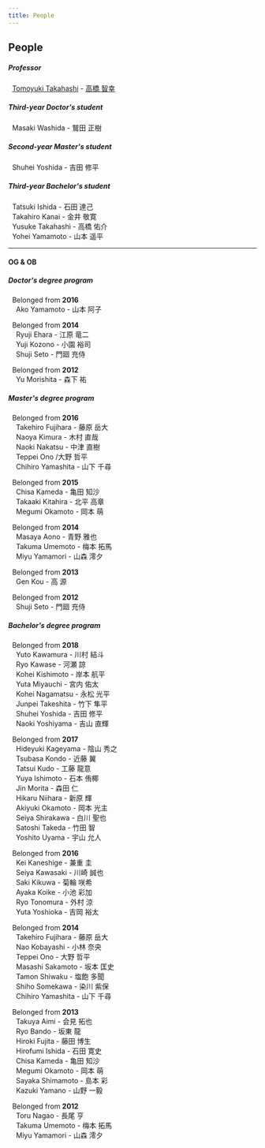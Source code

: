 ```yaml
---
title: People
---
```

## People
<div class="row">
<div class="col-md">
<h5>Professor</h5>
<p>&nbsp; <a href="http://gakujo.kansai-u.ac.jp/profile/en/c53fced62cLbcE6128e0937de2+.html">Tomoyuki Takahashi</a> - <a href="http://gakujo.kansai-u.ac.jp/profile/ja/c53fced62cLbcE6128e0937de2+.html">高橋 智幸</a></p>

<h5>Third-year Doctor's student</h5>
<p>&nbsp; Masaki Washida - 鷲田 正樹</p>
</div>

<div class="col-md">
<h5>Second-year Master's student</h5>
<p>&nbsp; Shuhei Yoshida - 吉田 修平</p>

<h5>Third-year Bachelor's student</h5>
<p>&nbsp; Tatsuki Ishida - 石田 達己<br>
&nbsp; Takahiro Kanai - 金井 敬寛<br>
&nbsp; Yusuke Takahashi - 高橋 佑介<br>
&nbsp; Yohei Yamamoto - 山本 遥平</p>

</div>
</div>

---

#### OG & OB
<div class="row">
<div class="col-md">
<h5>Doctor's degree program</h5>
<p>&nbsp; Belonged from <strong>2016</strong><br>
&nbsp; &nbsp; Ako Yamamoto - 山本 阿子</p>

<p>&nbsp; Belonged from <strong>2014</strong><br>
&nbsp; &nbsp; Ryuji Ehara - 江原 竜二<br>
&nbsp; &nbsp; Yuji Kozono - 小園 裕司<br>
&nbsp; &nbsp; Shuji Seto - 門廻 充侍</p>

<p>&nbsp; Belonged from <strong>2012</strong><br>
&nbsp; &nbsp; Yu Morishita - 森下 祐</p>

<h5>Master's degree program</h5>
<p>&nbsp; Belonged from <strong>2016</strong><br>
&nbsp; &nbsp; Takehiro Fujihara - 藤原 岳大<br>
&nbsp; &nbsp; Naoya Kimura - 木村 直哉<br>
&nbsp; &nbsp; Naoki Nakatsu - 中津 直樹<br>
&nbsp; &nbsp; Teppei Ono /大野 哲平<br>
&nbsp; &nbsp; Chihiro Yamashita - 山下 千尋</p>

<p>&nbsp; Belonged from <strong>2015</strong><br>
&nbsp; &nbsp; Chisa Kameda - 亀田 知沙<br>
&nbsp; &nbsp; Takaaki Kitahira - 北平 高章<br>
&nbsp; &nbsp; Megumi Okamoto - 岡本 萌</p>

<p>&nbsp; Belonged from <strong>2014</strong><br>
&nbsp; &nbsp; Masaya Aono - 青野 雅也<br>
&nbsp; &nbsp; Takuma Umemoto - 梅本 拓馬<br>
&nbsp; &nbsp; Miyu Yamamori - 山森 澪夕</p>

<p>&nbsp; Belonged from <strong>2013</strong><br>
&nbsp; &nbsp; Gen Kou - 高 源</p>

<p>&nbsp; Belonged from <strong>2012</strong><br>
&nbsp; &nbsp; Shuji Seto - 門廻 充侍</p>
</div>
<div class="col-md">

<h5>Bachelor's degree program</h5>
<p>&nbsp; Belonged from <strong>2018</strong><br>
&nbsp; &nbsp; Yuto Kawamura - 川村 結斗<br>
&nbsp; &nbsp; Ryo Kawase - 河瀬 諒<br>
&nbsp; &nbsp; Kohei Kishimoto - 岸本 航平<br>
&nbsp; &nbsp; Yuta Miyauchi - 宮内 佑太<br>
&nbsp; &nbsp; Kohei Nagamatsu - 永松 光平<br>
&nbsp; &nbsp; Junpei Takeshita - 竹下 隼平<br>
&nbsp; &nbsp; Shuhei Yoshida - 吉田 修平<br>
&nbsp; &nbsp; Naoki Yoshiyama - 吉山 直輝</p>

<p>&nbsp; Belonged from <strong>2017</strong><br>
&nbsp; &nbsp; Hideyuki Kageyama - 陰山 秀之<br>
&nbsp; &nbsp; Tsubasa Kondo - 近藤 翼<br>
&nbsp; &nbsp; Tatsui Kudo - 工藤 龍意<br>
&nbsp; &nbsp; Yuya Ishimoto - 石本 侑椰<br>
&nbsp; &nbsp; Jin Morita - 森田 仁<br>
&nbsp; &nbsp; Hikaru Niihara - 新原 輝<br>
&nbsp; &nbsp; Akiyuki Okamoto - 岡本 光主<br>
&nbsp; &nbsp; Seiya Shirakawa - 白川 聖也<br>
&nbsp; &nbsp; Satoshi Takeda - 竹田 智<br>
&nbsp; &nbsp; Yoshito Uyama - 宇山 允人</p>

<p>&nbsp; Belonged from <strong>2016</strong><br>
&nbsp; &nbsp; Kei Kaneshige - 兼重 圭<br>
&nbsp; &nbsp; Seiya Kawasaki - 川崎 誠也<br>
&nbsp; &nbsp; Saki Kikuwa - 菊輪 咲希<br>
&nbsp; &nbsp; Ayaka Koike - 小池 彩加<br>
&nbsp; &nbsp; Ryo Tonomura - 外村 涼<br>
&nbsp; &nbsp; Yuta Yoshioka - 吉岡 裕太</p>

<p>&nbsp; Belonged from <strong>2014</strong><br>
&nbsp; &nbsp; Takehiro Fujihara - 藤原 岳大<br>
&nbsp; &nbsp; Nao Kobayashi - 小林 奈央<br>
&nbsp; &nbsp; Teppei Ono - 大野 哲平<br>
&nbsp; &nbsp; Masashi Sakamoto - 坂本 匡史<br>
&nbsp; &nbsp; Tamon Shiwaku - 塩飽 多聞<br>
&nbsp; &nbsp; Shiho Somekawa - 染川 紫保<br>
&nbsp; &nbsp; Chihiro Yamashita - 山下 千尋</p>

<p>&nbsp; Belonged from <strong>2013</strong><br>
&nbsp; &nbsp; Takuya Aimi - 会見 拓也<br>
&nbsp; &nbsp; Ryo Bando - 坂東 龍<br>
&nbsp; &nbsp; Hiroki Fujita - 藤田 博生<br>
&nbsp; &nbsp; Hirofumi Ishida - 石田 寛史<br>
&nbsp; &nbsp; Chisa Kameda - 亀田 知沙<br>
&nbsp; &nbsp; Megumi Okamoto - 岡本 萌<br>
&nbsp; &nbsp; Sayaka Shimamoto - 島本 彩<br>
&nbsp; &nbsp; Kazuki Yamano - 山野 一毅</p>

<p>&nbsp; Belonged from <strong>2012</strong><br>
&nbsp; &nbsp; Toru Nagao - 長尾 亨<br>
&nbsp; &nbsp; Takuma Umemoto - 梅本 拓馬<br>
&nbsp; &nbsp; Miyu Yamamori - 山森 澪夕</p>
</div>
</div>
